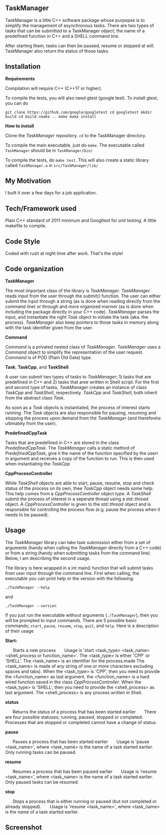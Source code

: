 
## TaskManager

TaskManager is a little C++ software package whose purpopse is to simplify the management of asynchronous tasks. There are two types of tasks that can be submitted to a TaskManager object; the name of a predefined function in C++ and a SHELL command line.

After starting them, tasks can then be paused, resume or stopped at will. TaskManager also return the status of those tasks.


## Installation

**Requirements**

Compilation will require C++ (C++17 or higher).

To compile the tests, you will also need gtest (google test). To install gtest, you can do

`
git clone https://github.com/google/googletest
cd googletest
mkdir build
cd build
cmake ..
make
make install
`


**How to install**

Clone the *TaskManager* repository. `cd` to the TaskManager directory.

To compile the main executable, just do `make`. The executable called `TaskManager` should be in `TaskManager/bin/`

To compile the tests, do `make test`. This will also create a static library called `TaskManager.a` in `src/TaskManager/lib/`

## My Motivation

I built it over a few days for a job application.


## Tech/Framework used

Plain C++ standard of 2011 minimum and Googltest for unit testing. A little makefile to compile.

## Code Style

Coded with rush at night time after work. That's the style!

## Code organization

**TaskManager**

The most important class of the library is *TaskManager*. *TaskManager* reads input from the user through the *submit()* function. The user can either submit the input through a string (as is done when reading directly from the command line) or through and more organized manner (as is done when including the package directly in your C++ code). *TaskManager* parses the input, and instantiate the right *Task* object to initiate the task (aka. the process). *TaskManager* also keep pointers to those tasks in memory along with the task identifier given from the user.


**Command**

*Command* is a privated nested class of *TaskManager*. *TaskManager* uses a *Command* object to simplify the representation of the user request. *Command* is of POD (Plain Old Data) type.


**Task**, **TaskCpp**, and **TaskShell**

A user can submit two types of tasks to *TaskManager*; 1) tasks that are predefined in C++ and 2) tasks that aree written in Shell script. For the first and second type of tasks, *TaskManager* creates an instance of class *TaskCpp* and *TaskShell*, respectively. *TaskCpp* and *TaskShell*, both inherit from the abstract class *Task*.

As soon as a *Task* objects is instantiated, the process of interest starts running. The *Task* objects are also responsible for pausing, resuming and stopping the process upon demand from the *TaskManager* (and therefore\e ultimately from the user).


**PredefinedCppTask**

Tasks that are predefined in C++ are stored in the class *PredefinedCppTask*. The *TaskManager* calls a static method of *PredefinedCppTask*, give it the name of the function specified by the userr in argument and receives a copy of the function to run. This is then used when instantiating the *TaskCpp*


**CppProcessController**

While *TaskShell* objects are able to start, pause, resume, stop and check status of the process on its own, thee *TaskCpp* object needs some help. This help comes from a *CppProcessController* object type. A *TaskShell* submit the process of interest in a seperate thread using a *std::thread* object. A *CppProcessController* is given to the *std::thread* object and is responsible for controlling the process flow (e.g. pause the process when it needs to be paused).

## Usage

The *TaskManager* library can take task submission either from a set of arguments (handy when calling the *TaskManager* directly from a C++ code) or from a string (handy when submitting tasks from the command line). Below, I am describing the second usage.

The library is here wrapped in a int main() function that will submit tasks from user input through the command line. First when calling, the executable you can print help or the version with the following:

`./TaskManager --help`

and

`./TaskManager --version`

If you just run the executable without arguments (`./TaskManager`), then you will be prompted to input commands. There are 5 possible basic commands; `start`, `pause`, `resume`, `stop`, `quit`, and `help`. Here is a description of their usage

**Start:**

&nbsp;&nbsp;&nbsp;&nbsp;&nbsp;&nbsp;Starts a new process
&nbsp;&nbsp;&nbsp;&nbsp;&nbsp;&nbsp;Usage is 'start <task_type> <task_name> <shell_process or function_name>'. The <task_type> is either 'CPP' or 'SHELL'. The <task_name> is an identifier for the process.made The <task_name> is made of any string of one or more characters excluding spaces and tabs). When the <task_type> is 'CPP', then you need to provide the <function_name> as last argument. the <function_name> is a hard wired function saved in the class *CppProcessController*. When the <task_type> is 'SHELL', then you need to provide the <shell_process> as last argument. The <shell_process> is any process written in Shell.

**status**

&nbsp;&nbsp;&nbsp;&nbsp;&nbsp;&nbsp;Returns the status of a process that has been started earlier
&nbsp;&nbsp;&nbsp;&nbsp;&nbsp;&nbsp;There are four possible statuses; running, paused, stopped or completed. Processes that are stopped or completed cannot have a change of status.

**pause**

&nbsp;&nbsp;&nbsp;&nbsp;&nbsp;&nbsp;Pauses a process that has been started earlier
&nbsp;&nbsp;&nbsp;&nbsp;&nbsp;&nbsp;Usage is 'pause <task_name>', where <task_name> is the name of a task started earlier. Only running tasks can be paused.

**resume**

&nbsp;&nbsp;&nbsp;&nbsp;&nbsp;&nbsp;Resumes a process that has been paused earlier
&nbsp;&nbsp;&nbsp;&nbsp;&nbsp;&nbsp;Usage is 'resume <task_name>', where <task_name> is the name of a task started earlier. Only paused tasks can be resumed.

**stop**

&nbsp;&nbsp;&nbsp;&nbsp;&nbsp;&nbsp;Stops a process that is either running or paused (but not completed or already stopped).
&nbsp;&nbsp;&nbsp;&nbsp;&nbsp;&nbsp;Usage is 'resume <task_name>', where <task_name> is the name of a task started earlier.



## Screenshot

